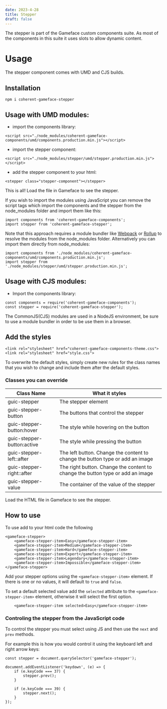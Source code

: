 ```yaml
---
date: 2023-4-28
title: Stepper
draft: false
---
```


<!--Copyright (c) Coherent Labs AD. All rights reserved. Licensed under the MIT License. See License.txt in the project root for license information. -->
The stepper is part of the Gameface custom components suite. As most of the components in this suite it uses slots to allow dynamic content.


Usage
===================
The stepper component comes with UMD and CJS builds.

## Installation
`npm i coherent-gameface-stepper`

## Usage with UMD modules:

* import the components library:

~~~~{.html}
<script src="./node_modules/coherent-gameface-components/umd/components.production.min.js"></script>
~~~~

* import the stepper component:

~~~~{.html}
<script src="./node_modules/stepper/umd/stepper.production.min.js"></script>
~~~~

* add the stepper component to your html:

~~~~{.html}
<stepper class="stepper-component"></stepper>
~~~~

This is all! Load the file in Gameface to see the stepper.

If you wish to import the modules using JavaScript you can remove the script tags
which import the components and the stepper from the node_modules folder and import them like this:

~~~~{.js}
import components from 'coherent-gameface-components';
import stepper from 'coherent-gameface-stepper';
~~~~

Note that this approach requires a module bundler like [Webpack](https://webpack.js.org/) or [Rollup](https://rollupjs.org/guide/en/) to resolve the
modules from the node_modules folder. Alternatively you can import them directly from node_modules:

~~~~{.js}
import components from './node_modules/coherent-gameface-components/umd/components.production.min.js';
import stepper from './node_modules/stepper/umd/stepper.production.min.js';
~~~~

## Usage with CJS modules:

* Import the components library:

~~~~{.js}
const components = require('coherent-gameface-components');
const stepper = require('coherent-gameface-stepper');
~~~~

The CommonJS(CJS) modules are used in a NodeJS environment, be sure to use a module
bundler in order to be use them in a browser.

## Add the styles

~~~~{.html}
<link rel="stylesheet" href="coherent-gameface-components-theme.css">
<link rel="stylesheet" href="style.css">
~~~~
To overwrite the default styles, simply create new rules for the class names that you wish to change and include them after the default styles.

### Classes you can override
| Class Name | What it styles |
|------------|----------------|
|guic-stepper|The stepper element|
|guic-stepper-button| The buttons that control the stepper|
|guic-stepper-button:hover|The style while hovering on the button|
|guic-stepper-button:active|The style while pressing the button|
|guic-stepper-left::after| The left button. Change the content to change the button type or add an image|
|guic-stepper-right::after| The right button. Change the content to change the button type or add an image|
|guic-stepper-value|The container of the value of the stepper|


Load the HTML file in Gameface to see the stepper.

## How to use

To use add to your html code the following

```{.html}
<gameface-stepper>
    <gameface-stepper-item>Easy</gameface-stepper-item>
    <gameface-stepper-item>Medium</gameface-stepper-item>
    <gameface-stepper-item>Hard</gameface-stepper-item>
    <gameface-stepper-item>Expert</gameface-stepper-item>
    <gameface-stepper-item>Legendary</gameface-stepper-item>
    <gameface-stepper-item>Impossible</gameface-stepper-item>
</gameface-stepper>
```

Add your stepper options using the `<gameface-stepper-item>` element. If there is one or no values, it will default to `true` and `false`.

To set a default selected value add the `selected` attribute to the `<gameface-stepper-item>` element, otherwise it will select the first option.

```{.html}
    <gameface-stepper-item selected>Easy</gameface-stepper-item>
```

### Controling the stepper from the JavaScript code

To control the stepper you must select using JS and then use the `next` and `prev` methods.

For example this is how you would control it using the keyboard left and right arrow keys:

```{.js}
const stepper = document.querySelector('gameface-stepper');

document.addEventListener('keydown', (e) => {
    if (e.keyCode === 37) {
        stepper.prev();
    }

    if (e.keyCode === 39) {
        stepper.next();
    }
});
```